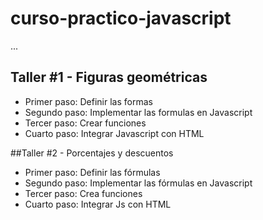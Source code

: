 # curso-practico-javascript

...


## Taller #1 - Figuras geométricas

- Primer paso: Definir las formas
- Segundo paso: Implementar las formulas en Javascript
- Tercer paso: Crear funciones
- Cuarto paso: Integrar Javascript con HTML 

##Taller #2 - Porcentajes y descuentos
- Primer paso: Definir las fórmulas
- Segundo paso: Implementar las fórmulas en Javascript
- Tercer paso: Crea funciones
- Cuarto paso: Integrar Js con HTML

